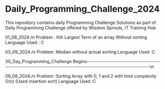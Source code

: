 # Daily_Programming_Challenge_2024
This repository contains daily Programming Challenge Solutions as part of Daily Programming Challenge offered by Wisdom Sprouts, IT Training Hub 

01_09_2024:/n
Problem             : Kth Largest Term of an array Without sorting
Language Used  : C

03_09_2024:/n
Problem             :Median without actual sorting
Language Used  :C

30_Day_Programming_Challenge Begins--------------------------------------------------------------------------------------------------------------\n

09_09_2024:/n
Problem             :Sorting Array with 0, 1 and 2 with time complexity O(n) (Used insertion sort)
Language Used  :C

